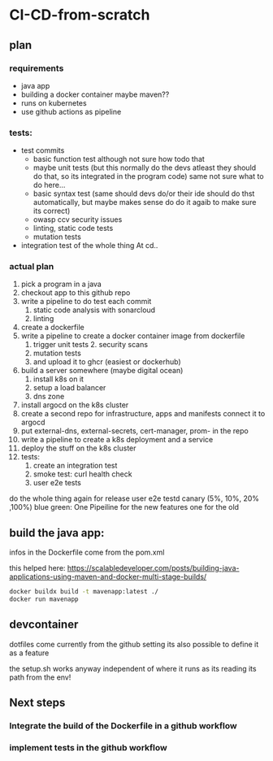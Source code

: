 # CI-CD-from-scratch

## plan
### requirements 
- java app
- building a docker container maybe maven??
- runs on kubernetes
- use github actions as pipeline 
### tests:
- test commits
  - basic function test although not sure how todo that
  - maybe unit tests (but this normally do the devs atleast they should do that, so its integrated in the program code) same not sure what to do here...
  - basic syntax test (same should devs do/or their ide should do thst automatically, but maybe makes sense do do it agaib to make sure its correct)
  - owasp ccv security issues
  - linting, static code tests
  - mutation tests
- integration test of the whole thing At cd..
### actual plan
1. pick a program in a java
2. checkout app to this github repo
3. write a pipeline to do test each commit
   1. static code analysis with sonarcloud
   2. linting
4. create a dockerfile
5. write a pipeline to create a docker container image from dockerfile
   1. trigger unit tests   2. security scans
   3. mutation tests
   4. and upload it to ghcr (easiest or dockerhub)
6.  build a server somewhere (maybe digital ocean)
    1.  install k8s on it
    2.  setup a load balancer
    3.  dns zone
7.  install argocd on the k8s cluster
8.  create a second repo for infrastructure, apps and manifests connect it to argocd
9.  put external-dns, external-secrets, cert-manager, prom- in the repo
10. write a pipeline to create a k8s deployment and a service
11. deploy the stuff on the k8s cluster
12. tests:
    1.  create an integration test
    2.  smoke test: curl health check
    3.  user e2e tests

do the whole thing again for release
  user e2e testd
  canary (5%, 10%, 20% ,100%)
  blue green: One Pipeiline for the new features one for the old


## build the java app:

infos in the Dockerfile come from the pom.xml

this helped here: https://scalabledeveloper.com/posts/building-java-applications-using-maven-and-docker-multi-stage-builds/

```bash
docker buildx build -t mavenapp:latest ./
docker run mavenapp
```

## devcontainer

dotfiles come currently from the github setting
its also possible to define it as a feature

the setup.sh works anyway independent of where it runs as its reading its path from the env!

## Next steps
### Integrate the build of the Dockerfile in a github workflow
### implement tests in the github workflow
